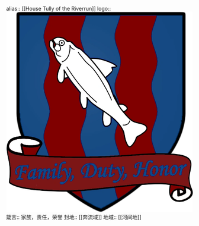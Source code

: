 alias:: [[House Tully of the Riverrun]]
logo:: ![image.png](../assets/image_1704878543969_0.png) 
箴言:: 家族，责任，荣誉
封地:: [[奔流域]]
地域:: [[河间地]]
